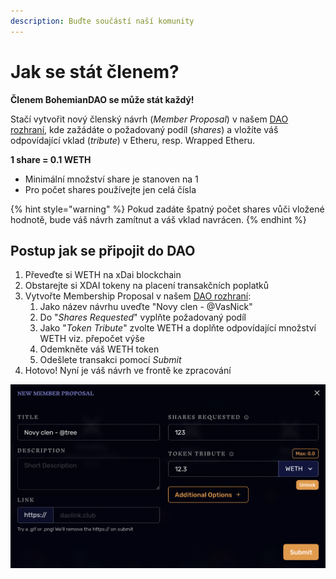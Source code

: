 ```yaml
---
description: Buďte součástí naší komunity
---
```


# Jak se stát členem?

**Členem BohemianDAO se může stát každý!**

Stačí vytvořit nový členský návrh \(_Member Proposal_\) v našem [DAO rozhraní](https://app.daohaus.club/dao/0x64/0xf762ace2c215fdad031b33c656982718c4084786/proposals/new), kde zažádáte o požadovaný podíl \(_shares_\) a vložíte váš odpovídající vklad \(_tribute_\) v Etheru, resp. Wrapped Etheru.

**1 share = 0.1 WETH**

* Minimální množství share je stanoven na 1
* Pro počet shares používejte jen celá čísla

{% hint style="warning" %}
Pokud zadáte špatný počet shares vůči vložené hodnotě, bude váš návrh zamítnut a váš vklad navrácen.
{% endhint %}

## **Postup jak se připojit do DAO**

1. Převeďte si WETH na xDai blockchain
2. Obstarejte si XDAI tokeny na placení transakčních poplatků
3. Vytvořte Membership Proposal v našem [DAO rozhraní](https://app.daohaus.club/dao/0x64/0xf762ace2c215fdad031b33c656982718c4084786/proposals/new):
   1. Jako název návrhu uveďte "Novy clen - @VasNick"
   2. Do "_Shares Requested_" vyplňte požadovaný podíl
   3. Jako "_Token Tribute_" zvolte WETH a doplňte odpovídající množství WETH viz. přepočet výše
   4. Odemkněte váš WETH token
   5. Odešlete transakci pomocí _Submit_
4. Hotovo! Nyní je váš návrh ve frontě ke zpracování

![P&#x159;&#xED;klad Membership Proposal](.gitbook/assets/membership-proposal-screen.png)

